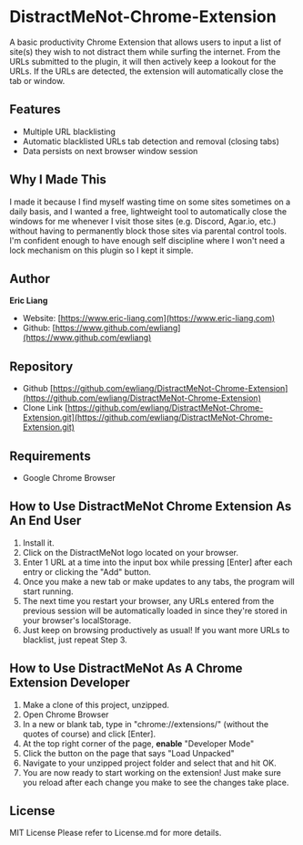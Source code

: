 # DistractMeNot-Chrome-Extension
A basic productivity Chrome Extension that allows users to input a list of site(s) they wish to not distract them while surfing the internet. From the URLs submitted to the plugin, it will then actively keep a lookout for the URLs. If the URLs are detected, the extension will automatically close the tab or window.

## Features
- Multiple URL blacklisting
- Automatic blacklisted URLs tab detection and removal (closing tabs)
- Data persists on next browser window session

## Why I Made This
I made it because I find myself wasting time on some sites sometimes on a daily basis, and I wanted a free, lightweight tool to automatically close the windows for me whenever I visit those sites (e.g. Discord, Agar.io, etc.) without having to permanently block those sites via parental control tools. I'm confident enough to have enough self discipline where I won't need a lock mechanism on this plugin so I kept it simple.

## Author
**Eric Liang**
- Website: [https://www.eric-liang.com](https://www.eric-liang.com)
- Github: [https://www.github.com/ewliang](https://www.github.com/ewliang)

## Repository
- Github [https://github.com/ewliang/DistractMeNot-Chrome-Extension](https://github.com/ewliang/DistractMeNot-Chrome-Extension)
- Clone Link [https://github.com/ewliang/DistractMeNot-Chrome-Extension.git](https://github.com/ewliang/DistractMeNot-Chrome-Extension.git)

## Requirements
- Google Chrome Browser

## How to Use DistractMeNot Chrome Extension As An End User
1. Install it.
2. Click on the DistractMeNot logo located on your browser.
3. Enter 1 URL at a time into the input box while pressing [Enter] after each entry or clicking the "Add" button.
4. Once you make a new tab or make updates to any tabs, the program will start running.
5. The next time you restart your browser, any URLs entered from the previous session will be automatically loaded in since they're stored in your browser's localStorage.
6. Just keep on browsing productively as usual! If you want more URLs to blacklist, just repeat Step 3.

## How to Use DistractMeNot As A Chrome Extension Developer
1. Make a clone of this project, unzipped.
2. Open Chrome Browser
3. In a new or blank tab, type in "chrome://extensions/" (without the quotes of course) and click [Enter].
4. At the top right corner of the page, **enable** "Developer Mode"
5. Click the button on the page that says "Load Unpacked"
6. Navigate to your unzipped project folder and select that and hit OK.
7. You are now ready to start working on the extension! Just make sure you reload after each change you make to see the changes take place.

## License
MIT License
Please refer to License.md for more details.
